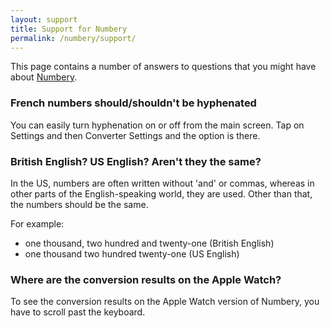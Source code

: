 ```yaml
---
layout: support
title: Support for Numbery
permalink: /numbery/support/
---
```


This page contains a number of answers to questions that you might have about [Numbery](/numbery/).


### French numbers should/shouldn't be hyphenated

You can easily turn hyphenation on or off from the main screen. Tap on Settings and then Converter Settings and the option is there.


### British English? US English? Aren't they the same?

In the US, numbers are often written without 'and' or commas, whereas in other parts of the English-speaking world, they are used. Other than that, the numbers should be the same.

For example:

- one thousand, two hundred and twenty-one (British English)
- one thousand two hundred twenty-one (US English)

### Where are the conversion results on the Apple Watch?

To see the conversion results on the Apple Watch version of Numbery, you have to scroll past the keyboard.
